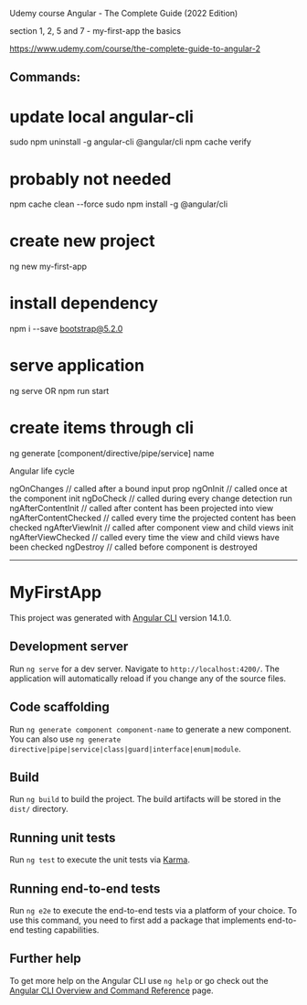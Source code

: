 Udemy course Angular - The Complete Guide (2022 Edition)

section 1, 2, 5 and 7 - my-first-app the basics

https://www.udemy.com/course/the-complete-guide-to-angular-2

## Commands:
# update local angular-cli
sudo npm uninstall -g angular-cli @angular/cli 
npm cache verify
# probably not needed
npm cache clean --force 
sudo npm install -g @angular/cli

# create new project
ng new my-first-app

# install dependency 
npm i --save bootstrap@5.2.0

# serve application
ng serve
OR
npm run start

# create items through cli
ng generate [component/directive/pipe/service] name

Angular life cycle

ngOnChanges         // called after a bound input prop
ngOnInit            // called once at the component init
ngDoCheck           // called during every change detection run
ngAfterContentInit  // called after content has been projected into view
ngAfterContentChecked  // called every time  the projected content has been checked
ngAfterViewInit     //  called after component view  and child views init
ngAfterViewChecked  //  called every time  the view and child views have been checked
ngDestroy           //  called before component is destroyed

---------------------------

# MyFirstApp

This project was generated with [Angular CLI](https://github.com/angular/angular-cli) version 14.1.0.

## Development server

Run `ng serve` for a dev server. Navigate to `http://localhost:4200/`. The application will automatically reload if you change any of the source files.

## Code scaffolding

Run `ng generate component component-name` to generate a new component. You can also use `ng generate directive|pipe|service|class|guard|interface|enum|module`.

## Build

Run `ng build` to build the project. The build artifacts will be stored in the `dist/` directory.

## Running unit tests

Run `ng test` to execute the unit tests via [Karma](https://karma-runner.github.io).

## Running end-to-end tests

Run `ng e2e` to execute the end-to-end tests via a platform of your choice. To use this command, you need to first add a package that implements end-to-end testing capabilities.

## Further help

To get more help on the Angular CLI use `ng help` or go check out the [Angular CLI Overview and Command Reference](https://angular.io/cli) page.
